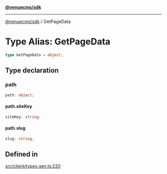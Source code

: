[**@venuecms/sdk**](../Index.md)

***

[@venuecms/sdk](../Index.md) / GetPageData

# Type Alias: GetPageData

```ts
type GetPageData = object;
```

## Type declaration

### path

```ts
path: object;
```

#### path.siteKey

```ts
siteKey: string;
```

#### path.slug

```ts
slug: string;
```

## Defined in

[src/client/types.gen.ts:220](https://github.com/venuecms/sdk/blob/84b0e6bf235b3e7fa1a5f5c7d0aee6ec6b574dd0/src/client/types.gen.ts#L220)
